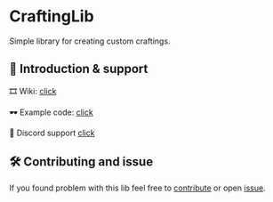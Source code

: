 # CraftingLib
Simple library for creating custom craftings.

## 🎈 Introduction & support
 🎞 Wiki: [click](https://github.com/P1otrulla/CraftingLib/wiki/Introduction) 
 
 🕶 Example code: [click](https://github.com/P1otrulla/CraftingLib/tree/master/example)
 
 📣 Discord support [click](https://discord.gg/TBgbN3fruj)

## 🛠 Contributing and issue

If you found problem with this lib feel free to [contribute](https://github.com/P1otrulla/CraftingLib/pulls) or open [issue](https://github.com/P1otrulla/CraftingLib/issues).



